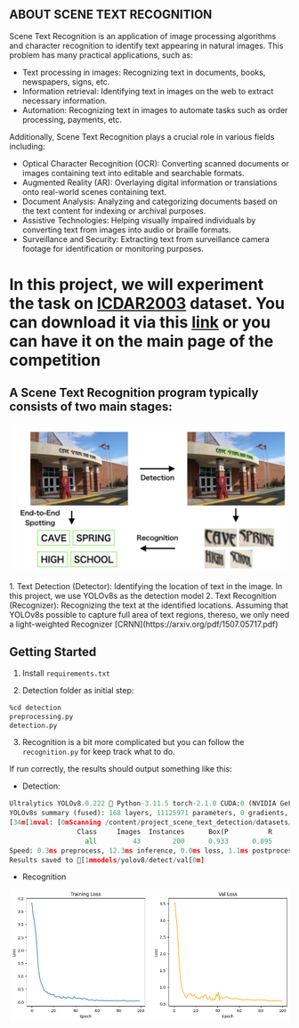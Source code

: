 ## ABOUT SCENE TEXT RECOGNITION
Scene Text Recognition is an application of image processing algorithms and character recognition to identify text appearing in natural images. This problem has many practical applications, such as:
- Text processing in images: Recognizing text in documents, books, newspapers, signs, etc.
- Information retrieval: Identifying text in images on the web to extract necessary information.
- Automation: Recognizing text in images to automate tasks such as order processing, payments, etc.

Additionally, Scene Text Recognition plays a crucial role in various fields including:
- Optical Character Recognition (OCR): Converting scanned documents or images containing text into editable and searchable formats.
- Augmented Reality (AR): Overlaying digital information or translations onto real-world scenes containing text.
- Document Analysis: Analyzing and categorizing documents based on the text content for indexing or archival purposes.
- Assistive Technologies: Helping visually impaired individuals by converting text from images into audio or braille formats.
- Surveillance and Security: Extracting text from surveillance camera footage for identification or monitoring purposes.

In this project, we will experiment the task on [ICDAR2003](http://www.iapr-tc11.org/mediawiki/index.php/ICDAR_2003_Robust_Reading_Competitions) dataset. You can download it via this [link](https://drive.google.com/file/d/1x9e2FNDlKc_lBkJvHvWSKKfCSSqNsQfM/view) or you can have it on the main page of the competition
=====

## A Scene Text Recognition program typically consists of two main stages:
<p align="center">
 <img src="fig/STR.png" width="500">
</p>
1. Text Detection (Detector): Identifying the location of text in the image. In this project, we use YOLOv8s as the detection model
2. Text Recognition (Recognizer): Recognizing the text at the identified locations. Assuming that YOLOv8s possible to capture full area of text regions, thereso, we only need a light-weighted Recognizer [CRNN](https://arxiv.org/pdf/1507.05717.pdf)

## Getting Started
1. Install `requirements.txt`

2. Detection folder as initial step:
```
%cd detection
preprocessing.py
detection.py
```
3. Recognition is a bit more complicated but you can follow the `recognition.py` for keep track what to do.

If run correctly, the results should output something like this:
- Detection:
```python
Ultralytics YOLOv8.0.222 🚀 Python-3.11.5 torch-2.1.0 CUDA:0 (NVIDIA GeForce RTX 3060, 12036MiB)
YOLOv8s summary (fused): 168 layers, 11125971 parameters, 0 gradients, 28.4 GFLOPs
[34m[1mval: [0mScanning /content/project_scene_text_detection/datasets/yolo_data/val/labels.cache... 43 images, 2 backgrounds, 0 corrupt: 100%|██████████| 43/43 [00:00<?][0m
                 Class     Images  Instances      Box(P          R      mAP50  mAP50-95): 100%|██████████| 3/3 [00:00<00:00,  3.77it/s]
                   all         43        200      0.933      0.895      0.941      0.748
Speed: 0.3ms preprocess, 12.3ms inference, 0.0ms loss, 1.1ms postprocess per image
Results saved to [1mmodels/yolov8/detect/val[0m]
```
- Recognition
<p align="center">
 <img src="fig/loss_reg.png" width="800">
</p>
